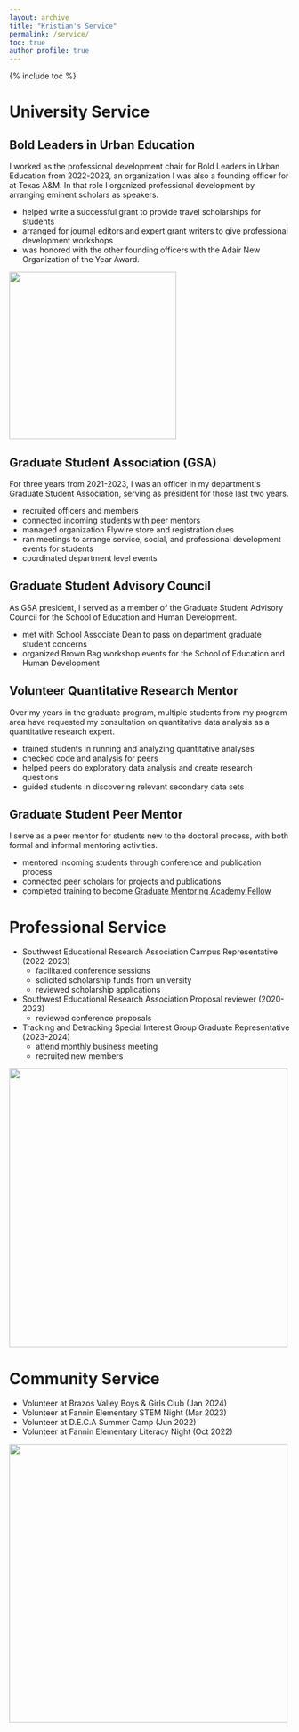 ```yaml
---
layout: archive
title: "Kristian's Service"
permalink: /service/
toc: true
author_profile: true
---
```


{% include toc %}

# University Service
## Bold Leaders in Urban Education
I worked as the professional development chair for Bold Leaders in Urban Education from 2022-2023, an organization I was also a founding officer for at Texas A&M. In that role I organized professional development by arranging eminent scholars as speakers. 
- helped write a successful grant to provide travel scholarships for students
- arranged for journal editors and expert grant writers to give professional development workshops
- was honored with the other founding officers with the Adair New Organization of the Year Award.

<img src="https://github.com/kedosomwan/kedosomwan.github.io/assets/172934087/c28404c7-79ea-45b9-87b3-b5e7e142d24a" class = "center" width ="300"/>

## Graduate Student Association (GSA)
For three years from 2021-2023, I was an officer in my department's Graduate Student Association, serving as president for those last two years. 
- recruited officers and members
- connected incoming students with peer mentors
- managed organization Flywire store and registration dues
- ran meetings to arrange service, social, and professional development events for students
- coordinated department level events

## Graduate Student Advisory Council
  As GSA president, I served as a member of the Graduate Student Advisory Council for the School of Education and Human Development. 
- met with School Associate Dean to pass on department graduate student concerns
- organized Brown Bag workshop events for the School of Education and Human Development

## Volunteer Quantitative Research Mentor
Over my years in the graduate program, multiple students from my program area have requested my consultation on quantitative data analysis as a quantitative research expert.
- trained students in running and analyzing quantitative analyses
- checked code and analysis for peers
- helped peers do exploratory data analysis and create research questions
- guided students in discovering relevant secondary data sets

## Graduate Student Peer Mentor
I serve as a peer mentor for students new to the doctoral process, with both formal and informal mentoring activities. 
- mentored incoming students through conference and publication process
- connected peer scholars for projects and publications
- completed training to become [Graduate Mentoring Academy Fellow](https://grad.tamu.edu/professional-development/mentoring) 

# Professional Service

- Southwest Educational Research Association Campus Representative (2022-2023)
  - facilitated conference sessions
  - solicited scholarship funds from university
  - reviewed scholarship applications
- Southwest Educational Research Association Proposal reviewer (2020-2023)
  - reviewed conference proposals
- Tracking and Detracking Special Interest Group Graduate Representative (2023-2024)
  - attend monthly business meeting
  - recruited new members
    
<img src="https://github.com/kedosomwan/kedosomwan.github.io/assets/172934087/96f9a633-22f5-49fe-808b-fcab4d4014ef" class = "center" width ="500"/>

# Community Service
- Volunteer at Brazos Valley Boys & Girls Club (Jan 2024)
- Volunteer at Fannin Elementary STEM Night (Mar 2023)
- Volunteer at D.E.C.A Summer Camp (Jun 2022)
- Volunteer at Fannin Elementary Literacy Night (Oct 2022)

 <img src="https://github.com/kedosomwan/kedosomwan.github.io/assets/172934087/c6308faf-ab43-4362-b478-124b486f7382" class = "center" width ="500"/>


